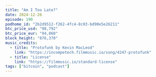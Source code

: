 ```yaml
---
title: "Am I Too Late?"
date: 2024-12-26
episode: 190
podhome_id: "2b2d9512-f262-4fc4-8c03-bd90e5e26211"
btc_price_usd: "98,792"
btc_price_eur: "94,860"
block_height: "876,370"
music_credits:
  - title: "Protofunk by Kevin MacLeod"
    link: "https://incompetech.filmmusic.io/song/4247-protofunk"
  - title: "License"
    link: "https://filmmusic.io/standard-license"
tags: ["bitcoin", "podcast"]
---
```

